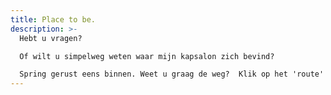 ```yaml
---
title: Place to be.
description: >-
  Hebt u vragen?

  Of wilt u simpelweg weten waar mijn kapsalon zich bevind?

  Spring gerust eens binnen. Weet u graag de weg?  Klik op het 'route' symbool en maps toont u hoe te rijden ;-)
---
```

